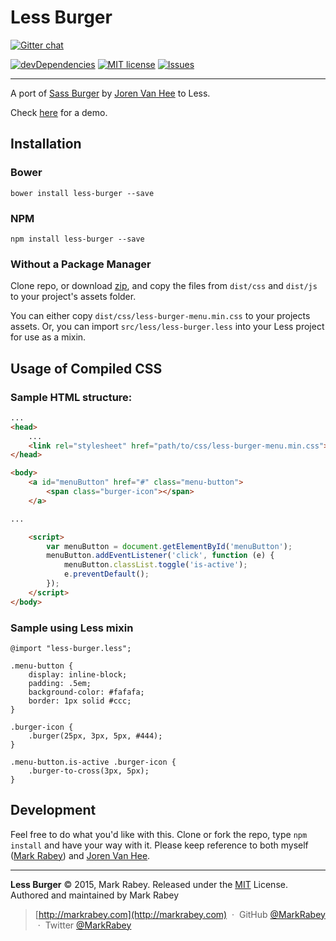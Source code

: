 Less Burger
==============
[![Gitter chat](https://badges.gitter.im/MarkRabey/less-burger.png)](https://gitter.im/MarkRabey/less-burger "Gitter chat")

[![devDependencies](https://david-dm.org/MarkRabey/less-burger/dev-status.svg)](https://david-dm.org/MarkRabey/less-burger#info=devDependencies&view=table) [![MIT license](http://img.shields.io/badge/license-MIT-brightgreen.svg)](http://opensource.org/licenses/MIT) [![Issues](http://img.shields.io/github/issues/MarkRabey/less-burger.svg)]( https://github.com/MarkRabey/less-burger/issues )
___

A port of [Sass Burger](http://joren.co/sass-burger/) by [Joren Van Hee](http://joren.co/) to Less.

Check [here](http://MarkRabey.github.io/less-burger/) for a demo.

## Installation
### Bower

	bower install less-burger --save

### NPM

	npm install less-burger --save

### Without a Package Manager
Clone repo, or download [zip](https://github.com/MarkRabey/less-burger/archive/master.zip), and copy the files from `dist/css` and `dist/js` to your project's assets folder.

You can either copy `dist/css/less-burger-menu.min.css` to your projects assets. Or, you can import `src/less/less-burger.less` into your Less project for use as a mixin.

## Usage of Compiled CSS

### Sample HTML structure:

```html
...
<head>
	...
	<link rel="stylesheet" href="path/to/css/less-burger-menu.min.css">
</head>

<body>
	<a id="menuButton" href="#" class="menu-button">
		<span class="burger-icon"></span>
	</a>

...

	<script>
		var menuButton = document.getElementById('menuButton');
		menuButton.addEventListener('click', function (e) {
			menuButton.classList.toggle('is-active');
			e.preventDefault();
		});
	</script>
</body>
```

### Sample using Less mixin

```less
@import "less-burger.less";

.menu-button {
	display: inline-block;
	padding: .5em;
	background-color: #fafafa;
	border: 1px solid #ccc;
}

.burger-icon {
	.burger(25px, 3px, 5px, #444);
}

.menu-button.is-active .burger-icon {
	.burger-to-cross(3px, 5px);
}
```

## Development
Feel free to do what you'd like with this. Clone or fork the repo, type `npm install` and have your way with it. Please keep reference to both myself ([Mark Rabey](http://markrabey.com)) and [Joren Van Hee](http://joren.co/).


---
**Less Burger** © 2015, Mark Rabey. Released under the [MIT] License.<br>
Authored and maintained by Mark Rabey

> [http://markrabey.com](http://markrabey.com) &nbsp;&middot;&nbsp;
> GitHub [@MarkRabey](https://github.com/MarkRabey) &nbsp;&middot;&nbsp;
> Twitter [@MarkRabey](https://twitter.com/MarkRabey)

[MIT]: http://MIT-license.org/
